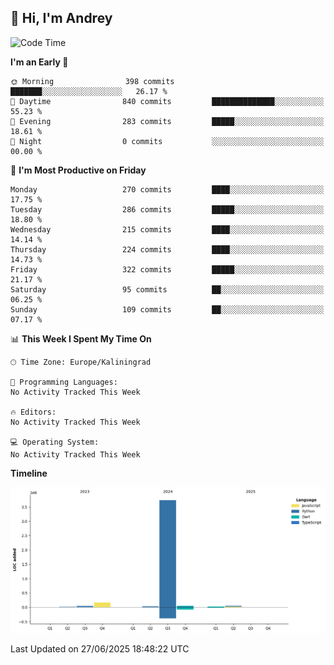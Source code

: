 ## 👋 Hi, I'm Andrey

<!--START_SECTION:waka-->
![Code Time](http://img.shields.io/badge/Code%20Time-874%20hrs%2027%20mins-blue)

**I'm an Early 🐤** 

```text
🌞 Morning                398 commits         ███████░░░░░░░░░░░░░░░░░░   26.17 % 
🌆 Daytime                840 commits         ██████████████░░░░░░░░░░░   55.23 % 
🌃 Evening                283 commits         █████░░░░░░░░░░░░░░░░░░░░   18.61 % 
🌙 Night                  0 commits           ░░░░░░░░░░░░░░░░░░░░░░░░░   00.00 % 
```
📅 **I'm Most Productive on Friday** 

```text
Monday                   270 commits         ████░░░░░░░░░░░░░░░░░░░░░   17.75 % 
Tuesday                  286 commits         █████░░░░░░░░░░░░░░░░░░░░   18.80 % 
Wednesday                215 commits         ████░░░░░░░░░░░░░░░░░░░░░   14.14 % 
Thursday                 224 commits         ████░░░░░░░░░░░░░░░░░░░░░   14.73 % 
Friday                   322 commits         █████░░░░░░░░░░░░░░░░░░░░   21.17 % 
Saturday                 95 commits          ██░░░░░░░░░░░░░░░░░░░░░░░   06.25 % 
Sunday                   109 commits         ██░░░░░░░░░░░░░░░░░░░░░░░   07.17 % 
```


📊 **This Week I Spent My Time On** 

```text
🕑︎ Time Zone: Europe/Kaliningrad

💬 Programming Languages: 
No Activity Tracked This Week

🔥 Editors: 
No Activity Tracked This Week

💻 Operating System: 
No Activity Tracked This Week
```

**Timeline**

![Lines of Code chart](https://raw.githubusercontent.com/Mist3s/Mist3s/main/assets/bar_graph.png)


 Last Updated on 27/06/2025 18:48:22 UTC
<!--END_SECTION:waka-->

